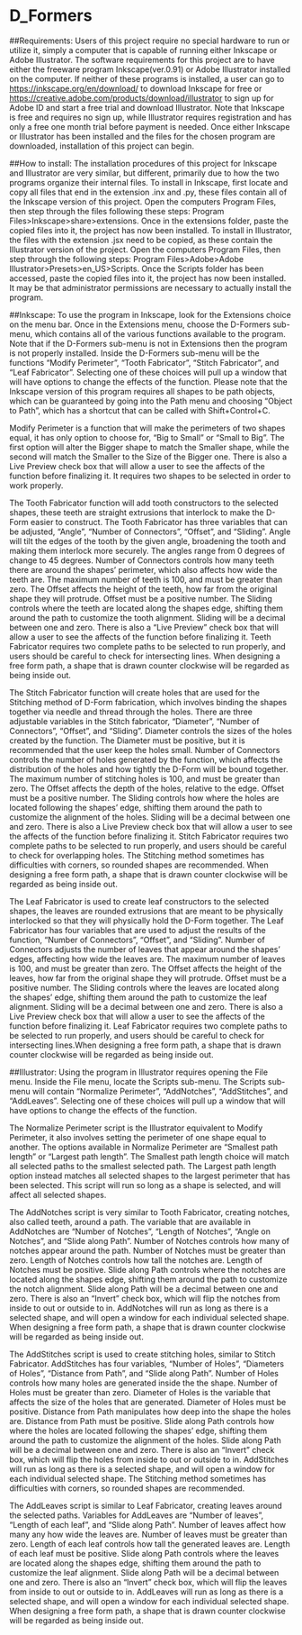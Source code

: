 # D_Formers 

##Requirements:
Users of this project require no special hardware to run or utilize it, simply a computer that is capable of running either Inkscape or Adobe Illustrator.  The software requirements for this project are to have either the freeware program Inkscape(ver.0.91) or Adobe Illustrator installed on the computer.  If neither of these programs is installed, a user can go to https://inkscape.org/en/download/ to download Inkscape for free or https://creative.adobe.com/products/download/illustrator to sign up for Adobe ID and start a free trial and download Illustrator.  Note that Inkscape is free and requires no sign up, while Illustrator requires registration and has only a free one month trial before payment is needed.  Once either Inkscape or Illustrator has been installed and the files for the chosen program are downloaded, installation of this project can begin.

##How to install:
The installation procedures of this project for Inkscape and Illustrator are very similar, but different, primarily due to how the two programs organize their internal files.  To install in Inkscape, first locate and copy all files that end in the extension .inx and .py, these files contain all of the Inkscape version of this project.  Open the computers Program Files, then step through the files following these steps: Program Files>Inkscape>share>extensions.  Once in the extensions folder, paste the copied files into it, the project has now been installed.  To install in Illustrator, the files with the extension .jsx need to be copied, as these contain the Illustrator version of the project. Open the computers Program Files, then step through the following steps: Program Files>Adobe>Adobe Illustrator>Presets>en_US>Scripts.  Once the Scripts folder has been accessed, paste the copied files into it, the project has now been installed. It may be that administrator permissions are necessary to actually install the program.

##Inkscape:
To use the program in Inkscape, look for the Extensions choice on the menu bar.  Once in the Extensions menu, choose the D-Formers sub-menu, which contains all of the various functions available to the program.  Note that if the D-Formers sub-menu is not in Extensions then the program is not properly installed.  Inside the D-Formers sub-menu will be the functions “Modify Perimeter”, “Tooth Fabricator”, “Stitch Fabricator”, and “Leaf Fabricator”.  Selecting one of these choices will pull up a window that will have options to change the effects of the function.  Please note that the Inkscape version of this program requires all shapes to be path objects, which can be guaranteed by going into the Path menu and choosing “Object to Path”, which has a shortcut that can be called with Shift+Control+C.

Modify Perimeter is a function that will make the perimeters of two shapes equal, it has only option to choose for, “Big to Small” or “Small to Big”.  The first option will alter the Bigger shape to match the Smaller shape, while the second will match the Smaller to the Size of the Bigger one.  There is also a Live Preview check box that will allow a user to see the affects of the function before finalizing it.  It requires two shapes to be selected in order to work properly.  

The Tooth Fabricator function will add tooth constructors to the selected shapes, these teeth are straight extrusions that interlock to make the D-Form easier to construct.  The Tooth Fabricator has three variables that can be adjusted, “Angle”, “Number of Connectors”, “Offset”, and “Sliding”.  Angle will tilt the edges of the tooth by the given angle, broadening the tooth and making them interlock more securely.  The angles range from 0 degrees of change to 45 degrees.  Number of Connectors controls how many teeth there are around the shapes’ perimeter, which also affects how wide the teeth are.  The maximum number of teeth is 100, and must be greater than zero.  The Offset affects the height of the teeth, how far from the original shape they will protrude.  Offset must be a positive number.  The Sliding controls where the teeth are located along the shapes edge, shifting them around the path to customize the tooth alignment.  Sliding will be a decimal between one and zero.  There is also a “Live Preview” check box that will allow a user to see the affects of the function before finalizing it.  Teeth Fabricator requires two complete paths to be selected to run properly, and users should be careful to check for intersecting lines.  When designing a free form path, a shape that is drawn counter clockwise will be regarded as being inside out.

The Stitch Fabricator function will create holes that are used for the Stitching method of D-Form fabrication, which involves binding the shapes together via needle and thread through the holes.  There are three adjustable variables in the Stitch fabricator, “Diameter”, “Number of Connectors”, “Offset”, and “Sliding”.  Diameter controls the sizes of the holes created by the function.  The Diameter must be positive, but it is recommended that the user keep the holes small.  Number of Connectors controls the number of holes generated by the function, which affects the distribution of the holes and how tightly the D-Form will be bound together.  The maximum number of stitching holes is 100, and must be greater than zero.  The Offset affects the depth of the holes, relative to the edge.  Offset must be a positive number.  The Sliding controls how where the holes are located following the shapes’ edge, shifting them around the path to customize the alignment of the holes.  Sliding will be a decimal between one and zero.  There is also a Live Preview check box that will allow a user to see the affects of the function before finalizing it.  Stitch Fabricator requires two complete paths to be selected to run properly, and users should be careful to check for overlapping holes.  The Stitching method sometimes has difficulties with corners, so rounded shapes are recommended.  When designing a free form path, a shape that is drawn counter clockwise will be regarded as being inside out.

The Leaf Fabricator is used to create leaf constructors to the selected shapes, the leaves are rounded extrusions that are meant to be physically interlocked so that they will physically hold the D-Form together.  The Leaf Fabricator has four variables that are used to adjust the results of the function, “Number of Connectors”, “Offset”, and “Sliding”.  Number of Connectors adjusts the number of leaves that appear around the shapes’ edges, affecting how wide the leaves are.  The maximum number of leaves is 100, and must be greater than zero.  The Offset affects the height of the leaves, how far from the original shape they will protrude.  Offset must be a positive number.  The Sliding controls where the leaves are located along the shapes’ edge, shifting them around the path to customize the leaf alignment.  Sliding will be a decimal between one and zero.  There is also a Live Preview check box that will allow a user to see the affects of the function before finalizing it.  Leaf Fabricator requires two complete paths to be selected to run properly, and users should be careful to check for intersecting lines.When designing a free form path, a shape that is drawn counter clockwise will be regarded as being inside out.

##Illustrator:
Using the program in Illustrator requires opening the File menu.  Inside the File menu, locate the Scripts sub-menu.  The Scripts sub-menu will contain “Normalize Perimeter”, “AddNotches”, “AddStitches”, and “AddLeaves”.  Selecting one of these choices will pull up a window that will have options to change the effects of the function.

The Normalize Perimeter script is the Illustrator equivalent to Modify Perimeter, it also involves setting the perimeter of one shape equal to another.  The options available in Normalize Perimeter are “Smallest path length” or “Largest path length”.  The Smallest path length choice will match all selected paths to the smallest selected path.  The Largest path length option instead matches all selected shapes to the largest perimeter that has been selected.  This script will run so long as a shape is selected, and will affect all selected shapes.

The AddNotches script is very similar to Tooth Fabricator, creating notches, also called teeth, around a path.  The variable that are available in AddNotches are “Number of Notches”, “Length of Notches”, “Angle on Notches”, and “Slide along Path”.  Number of Notches controls how many of notches appear around the path.  Number of Notches must be greater than zero.  Length of Notches controls how tall the notches are.  Length of Notches must be positive.  Slide along Path controls where the notches are located along the shapes edge, shifting them around the path to customize the notch alignment.  Slide along Path will be a decimal between one and zero.  There is also an “Invert” check box, which will flip the notches from inside to out or outside to in.  AddNotches will run as long as there is a selected shape, and will open a window for each individual selected shape.  When designing a free form path, a shape that is drawn counter clockwise will be regarded as being inside out.

The AddStitches script is used to create stitching holes, similar to Stitch Fabricator.  AddStitches has four variables, “Number of Holes”, “Diameters of Holes”, “Distance from Path”, and “Slide along Path”.  Number of Holes controls how many holes are generated inside the the shape.  Number of Holes must be greater than zero.  Diameter of Holes is the variable that affects the size of the holes that are generated.  Diameter of Holes must be positive.  Distance from Path manipulates how deep into the shape the holes are.  Distance from Path must be positive.  Slide along Path controls how where the holes are located following the shapes’ edge, shifting them around the path to customize the alignment of the holes.  Slide along Path will be a decimal between one and zero.  There is also an “Invert” check box, which will flip the holes from inside to out or outside to in.  AddStitches will run as long as there is a selected shape, and will open a window for each individual selected shape.  The Stitching method sometimes has difficulties with corners, so rounded shapes are recommended.

The AddLeaves script is similar to Leaf Fabricator, creating leaves around the selected paths.  Variables for AddLeaves are “Number of leaves”, “Length of each leaf”, and “Slide along Path”.  Number of leaves affect how many any how wide the leaves are.  Number of leaves must be greater than zero.  Length of each leaf controls how tall the generated leaves are.  Length of each leaf must be positive.  Slide along Path controls where the leaves are located along the shapes edge, shifting them around the path to customize the leaf alignment.  Slide along Path will be a decimal between one and zero.  There is also an “Invert” check box, which will flip the leaves from inside to out or outside to in.  AddLeaves will run as long as there is a selected shape, and will open a window for each individual selected shape.  When designing a free form path, a shape that is drawn counter clockwise will be regarded as being inside out.
